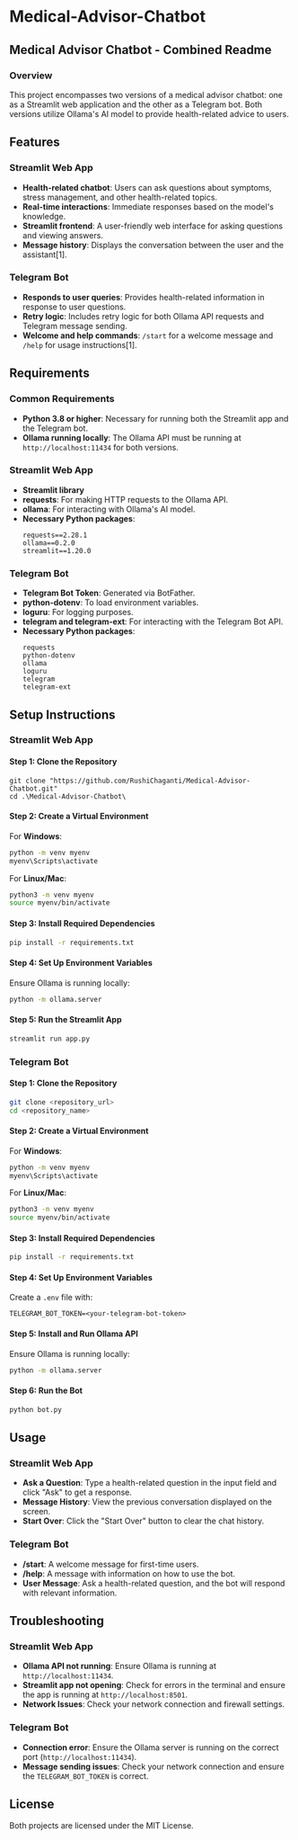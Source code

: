 # Medical-Advisor-Chatbot
## Medical Advisor Chatbot - Combined Readme

### Overview

This project encompasses two versions of a medical advisor chatbot: one as a Streamlit web application and the other as a Telegram bot. Both versions utilize Ollama's AI model to provide health-related advice to users.

## Features

### Streamlit Web App
- **Health-related chatbot**: Users can ask questions about symptoms, stress management, and other health-related topics.
- **Real-time interactions**: Immediate responses based on the model's knowledge.
- **Streamlit frontend**: A user-friendly web interface for asking questions and viewing answers.
- **Message history**: Displays the conversation between the user and the assistant[1].

### Telegram Bot
- **Responds to user queries**: Provides health-related information in response to user questions.
- **Retry logic**: Includes retry logic for both Ollama API requests and Telegram message sending.
- **Welcome and help commands**: `/start` for a welcome message and `/help` for usage instructions[1].

## Requirements

### Common Requirements
- **Python 3.8 or higher**: Necessary for running both the Streamlit app and the Telegram bot.
- **Ollama running locally**: The Ollama API must be running at `http://localhost:11434` for both versions.

### Streamlit Web App
- **Streamlit library**
- **requests**: For making HTTP requests to the Ollama API.
- **ollama**: For interacting with Ollama's AI model.
- **Necessary Python packages**:
  ```
  requests==2.28.1
  ollama==0.2.0
  streamlit==1.20.0
  ```

### Telegram Bot
- **Telegram Bot Token**: Generated via BotFather.
- **python-dotenv**: To load environment variables.
- **loguru**: For logging purposes.
- **telegram and telegram-ext**: For interacting with the Telegram Bot API.
- **Necessary Python packages**:
  ```
  requests
  python-dotenv
  ollama
  loguru
  telegram
  telegram-ext
  ```

## Setup Instructions

### Streamlit Web App

#### Step 1: Clone the Repository
```
git clone "https://github.com/RushiChaganti/Medical-Advisor-Chatbot.git"
cd .\Medical-Advisor-Chatbot\
```

#### Step 2: Create a Virtual Environment
For **Windows**:
```bash
python -m venv myenv
myenv\Scripts\activate
```
For **Linux/Mac**:
```bash
python3 -m venv myenv
source myenv/bin/activate
```

#### Step 3: Install Required Dependencies
```bash
pip install -r requirements.txt
```

#### Step 4: Set Up Environment Variables
Ensure Ollama is running locally:
```bash
python -m ollama.server
```

#### Step 5: Run the Streamlit App
```bash
streamlit run app.py
```

### Telegram Bot

#### Step 1: Clone the Repository
```bash
git clone <repository_url>
cd <repository_name>
```

#### Step 2: Create a Virtual Environment
For **Windows**:
```bash
python -m venv myenv
myenv\Scripts\activate
```
For **Linux/Mac**:
```bash
python3 -m venv myenv
source myenv/bin/activate
```

#### Step 3: Install Required Dependencies
```bash
pip install -r requirements.txt
```

#### Step 4: Set Up Environment Variables
Create a `.env` file with:
```
TELEGRAM_BOT_TOKEN=<your-telegram-bot-token>
```

#### Step 5: Install and Run Ollama API
Ensure Ollama is running locally:
```bash
python -m ollama.server
```

#### Step 6: Run the Bot
```bash
python bot.py
```

## Usage

### Streamlit Web App
- **Ask a Question**: Type a health-related question in the input field and click "Ask" to get a response.
- **Message History**: View the previous conversation displayed on the screen.
- **Start Over**: Click the "Start Over" button to clear the chat history.

### Telegram Bot
- **/start**: A welcome message for first-time users.
- **/help**: A message with information on how to use the bot.
- **User Message**: Ask a health-related question, and the bot will respond with relevant information.

## Troubleshooting

### Streamlit Web App
- **Ollama API not running**: Ensure Ollama is running at `http://localhost:11434`.
- **Streamlit app not opening**: Check for errors in the terminal and ensure the app is running at `http://localhost:8501`.
- **Network Issues**: Check your network connection and firewall settings.

### Telegram Bot
- **Connection error**: Ensure the Ollama server is running on the correct port (`http://localhost:11434`).
- **Message sending issues**: Check your network connection and ensure the `TELEGRAM_BOT_TOKEN` is correct.

## License

Both projects are licensed under the MIT License.
